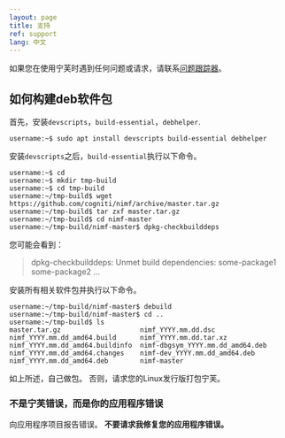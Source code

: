 ```yaml
---
layout: page
title: 支持
ref: support
lang: 中文
---
```


如果您在使用宁芙时遇到任何问题或请求，请联系[问题跟踪器](https://github.com/cogniti/nimf/issues)。

## 如何构建deb软件包

首先，安装`devscripts`，`build-essential`，`debhelper`.

```
username:~$ sudo apt install devscripts build-essential debhelper
```

安装`devscripts`之后，`build-essential`执行以下命令。

```
username:~$ cd
username:~$ mkdir tmp-build
username:~$ cd tmp-build
username:~/tmp-build$ wget https://github.com/cogniti/nimf/archive/master.tar.gz
username:~/tmp-build$ tar zxf master.tar.gz
username:~/tmp-build$ cd nimf-master
username:~/tmp-build/nimf-master$ dpkg-checkbuilddeps
```

您可能会看到：

> dpkg-checkbuilddeps: Unmet build dependencies: some-package1 some-package2 ...

安装所有相关软件包并执行以下命令。

```
username:~/tmp-build/nimf-master$ debuild
username:~/tmp-build/nimf-master$ cd ..
username:~/tmp-build$ ls
master.tar.gz                    nimf_YYYY.mm.dd.dsc
nimf_YYYY.mm.dd_amd64.build      nimf_YYYY.mm.dd.tar.xz
nimf_YYYY.mm.dd_amd64.buildinfo  nimf-dbgsym_YYYY.mm.dd_amd64.deb
nimf_YYYY.mm.dd_amd64.changes    nimf-dev_YYYY.mm.dd_amd64.deb
nimf_YYYY.mm.dd_amd64.deb        nimf-master
```

如上所述，自己做包。 否则，请求您的Linux发行版打包宁芙。

### 不是宁芙错误，而是你的应用程序错误

向应用程序项目报告错误。 **不要请求我修复您的应用程序错误。**
